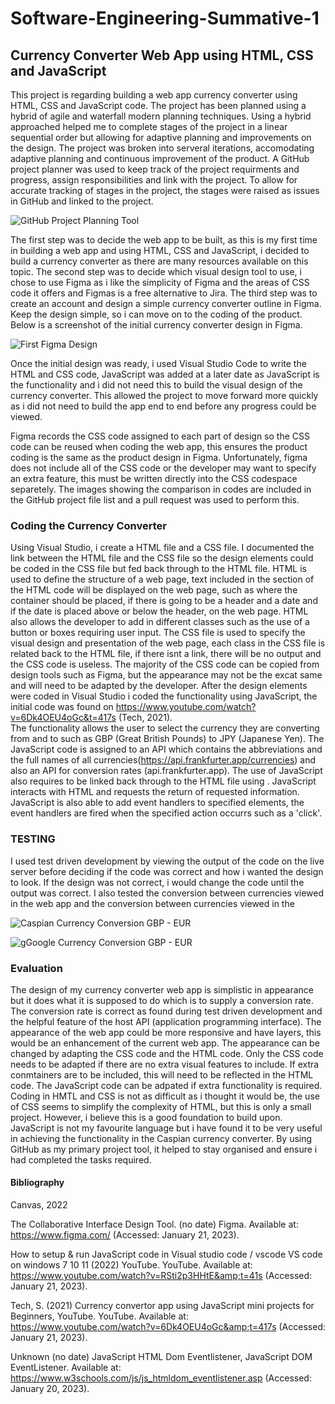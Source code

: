 # **Software-Engineering-Summative-1**

## **Currency Converter Web App using HTML, CSS and JavaScript**

This project is regarding building a web app currency converter using HTML, CSS and JavaScript code. 
The project has been planned using a hybrid of agile and waterfall modern planning techniques. Using a hybrid approached helped me to complete stages of the project in a linear sequential order but allowing for adaptive planning and improvements on the design.
The project was broken into serveral iterations, accomodating adaptive planning and continuous improvement of the product. A GitHub project planner was used to keep track of the project requirments and progress, assign responsibilities and link with the project.
To allow for accurate tracking of stages in the project, the stages were raised as issues in GitHub and linked to the project.


![GitHub Project Planning Tool](https://user-images.githubusercontent.com/91996898/213866503-cb385aa3-91e5-472d-8143-77793a8e45a2.JPG)

The first step was to decide the web app to be built, as this is my first time in building a web app and using HTML, CSS and JavaScript, i decided to build a currency converter as there are many resources available on this topic.
The second step was to decide which visual design tool to use, i chose to use Figma as i like the simplicity of Figma and the areas of CSS code it offers and Figmas is a free alternative to Jira.
The third step was to create an account and design a simple currency converter outline in Figma. Keep the design simple, so i can move on to the coding of the product. Below is a screenshot of the initial currency converter design in Figma.


![First Figma Design](https://user-images.githubusercontent.com/91996898/213887177-de915e21-35d5-4f1b-ab3c-957eed06a2de.JPG)

Once the initial design was ready, i used Visual Studio Code to write the HTML and CSS code, JavaScript was added at a later date as JavaScript is the functionality and i did not need this to build the visual design of the currency converter. This allowed the project to move forward more quickly as i did not need to build the app end to end before any progress could be viewed.

Figma records the CSS code assigned to each part of design so the CSS code can be reused when coding the web app, this ensures the product coding is the same as the product design in Figma. Unfortunately, figma does not include all of the CSS code or the developer may want to specify an extra feature, this must be written directly into the CSS codespace separetely. The images showing the comparison in codes are included in the GitHub project file list and a pull request was used to perform this. 

### Coding the Currency Converter
Using Visual Studio, i create a HTML file and a CSS file. I documented the link between the HTML file and the CSS file so the design elements could be coded in the CSS file but fed back through to the HTML file. HTML is used to define the structure of a web page, text included in the <body> section of the HTML code will be displayed on the web page, such as where the container should be placed, if there is going to be a header and a date and if the date is placed above or below the header, on the web page. HTML also allows the developer to add in different classes such as the use of a button or boxes requiring user input. 
The CSS file is used to specify the visual design and presentation of the web page, each class in the CSS file is related back to the HTML file, if there isnt a link, there will be no output and the CSS code is useless. The majority of the CSS code can be copied from design tools such as Figma, but the appearance may not be the excat same and will need to be adapted by the developer. After the design elements were coded in Visual Studio i coded the functionality using JavaScript, the initial code was found on https://www.youtube.com/watch?v=6Dk4OEU4oGc&t=417s (Tech, 2021).  
The functionality allows the user to select the currency they are converting from and to such as GBP (Great British Pounds) to JPY (Japanese Yen). The JavaScript code is assigned to an API which contains the abbreviations and the full names of all currencies(https://api.frankfurter.app/currencies) and also an API for conversion rates (api.frankfurter.app). The use of JavaScript also requires to be linked back through to the HTML file using <script src="index.js"></script>. JavaScript interacts with HTML and requests the return of requested information. JavaScript is also able to add event handlers to specified elements, the event handlers are fired when the specified action occurrs such as a 'click'. 


### TESTING
I used test driven development by viewing the output of the code on the live server before deciding if the code was correct and how i wanted the design to look. If the design was not correct, i would change the code until the output was correct. I also tested the conversion between currencies viewed in the web app and the conversion between currencies viewed in the

![Caspian Currency Conversion GBP - EUR](https://user-images.githubusercontent.com/91996898/213887962-25d60585-b4a3-45e8-8143-03753ec7b7ad.JPG)


![gGoogle Currency Conversion GBP - EUR](https://user-images.githubusercontent.com/91996898/213887978-d91d3091-26e1-403e-8455-9f51abdcc7f3.JPG)



### Evaluation
The design of my currency converter web app is simplistic in appearance but it does what it is supposed to do which is to supply a conversion rate. The conversion rate is correct as found during test driven development and the helpful feature of the host API (application programming interface). The appearance of the web app could be more responsive and have layers, this would be an enhancement of the current web app. The appearance can be changed by adapting the CSS code and the HTML code. Only the CSS code needs to be adapted if there are no extra visual features to include. If extra conmtainers are to be included, this will need to be reflected in the HTML code. The JavaScript code can be adpated if extra functionality is required.
Coding in HMTL and CSS is not as difficult as i thought it would be, the use of CSS seems to simplify the complexity of HTML, but this is only a small project. However, i believe this is a good foundation to build upon. JavaScript is not my favourite language but i have found it to be very useful in achieving the functionality in the Caspian currency converter.
By using GitHub as my primary project tool, it helped to stay organised and ensure i had completed the tasks required.

  
#### Bibliography
  
Canvas, 2022
  
The Collaborative Interface Design Tool. (no date) Figma. Available at: https://www.figma.com/ (Accessed: January 21, 2023). 
  
How to setup &amp; run JavaScript code in Visual studio code / vscode VS code on windows 7 10 11 (2022) YouTube. YouTube. Available at: https://www.youtube.com/watch?v=RSti2p3HHtE&amp;t=41s (Accessed: January 21, 2023). 
  
Tech, S. (2021) Currency convertor app using JavaScript mini projects for Beginners, YouTube. YouTube. Available at: https://www.youtube.com/watch?v=6Dk4OEU4oGc&amp;t=417s (Accessed: January 21, 2023). 
  
Unknown (no date) JavaScript HTML Dom Eventlistener, JavaScript DOM EventListener. Available at: https://www.w3schools.com/js/js_htmldom_eventlistener.asp (Accessed: January 20, 2023). 
  

  

  

  

